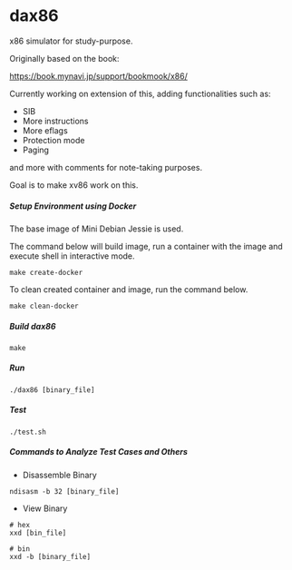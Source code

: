 # dax86

x86 simulator for study-purpose.

Originally based on the book:

https://book.mynavi.jp/support/bookmook/x86/

Currently working on extension of this, adding functionalities such as:

- SIB
- More instructions
- More eflags
- Protection mode
- Paging

and more with comments for note-taking purposes.

Goal is to make xv86 work on this.

##### Setup Environment using Docker

The base image of Mini Debian Jessie is used.

The command below will build image, run a container with the image and execute shell in interactive mode.

```
make create-docker
```

To clean created container and image, run the command below.

```
make clean-docker
```

##### Build dax86

```
make
```

##### Run

```
./dax86 [binary_file]
```

##### Test

```
./test.sh
```

##### Commands to Analyze Test Cases and Others

- Disassemble Binary

```
ndisasm -b 32 [binary_file]
```

- View Binary

```
# hex
xxd [bin_file]

# bin
xxd -b [binary_file]
```